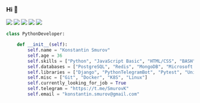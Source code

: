 ### Hi 👋

![](https://github-profile-summary-cards.vercel.app/api/cards/profile-details?username=Stranix)
![](https://github-profile-summary-cards.vercel.app/api/cards/repos-per-language?username=Stranix)
![](https://github-profile-summary-cards.vercel.app/api/cards/most-commit-language?username=Stranix)
![](https://github-profile-summary-cards.vercel.app/api/cards/stats?username=Stranix)
![](https://github-profile-summary-cards.vercel.app/api/cards/productive-time?username=Stranix)

```python
class PythonDeveloper:

    def __init__(self):
        self.name = "Konstantin Smurov"
        self.age = 36
        self.skills = ["Python", "JavaScript Basic", "HTML/CSS", "BASH", "Others"]
        self.databases = ["PostgreSQL", "Redis", "MongoDB", "Microsoft SQLServer", "MySQL", "SQLite"]
        self.libraries = ["Django", "PythonTelegramBot", "Pytest", "UnitTest" "DRF", "FastAPI", "Asyncio", "Aiogram",]
        self.misc = ["Git", "Docker", "K8S", "Linux"]
        self.currently_looking_for_job = True
        self.telegram = "https://t.me/SmurovK"
        self.email = "konstantin.smurov@gmail.com"
```
